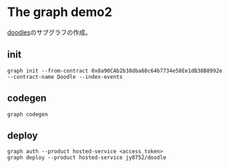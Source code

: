 # The graph demo2
[doodles](https://opensea.io/collection/doodles-official)のサブグラフの作成。

## init

```
graph init --from-contract 0x8a90CAb2b38dba80c64b7734e58Ee1dB38B8992e --contract-name Doodle --index-events
```

## codegen

```
graph codegen
```

## deploy

```
graph auth --product hosted-service <access_token>
graph deploy --product hosted-service jy8752/doodle
```